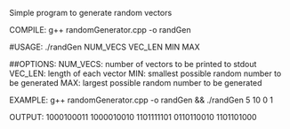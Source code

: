 Simple program to generate random vectors

COMPILE: g++ randomGenerator.cpp -o randGen

#USAGE: ./randGen NUM_VECS VEC_LEN MIN MAX

##OPTIONS:
        NUM_VECS: number of vectors to be printed to stdout
        VEC_LEN:  length of each vector
        MIN:      smallest possible random number to be generated
        MAX:      largest possible random number to be generated

EXAMPLE: g++ randomGenerator.cpp -o randGen && ./randGen 5 10 0 1

OUTPUT:
    1000100011
    1000010010
    1101111101
    0110110010
    1101101000
